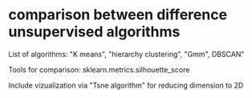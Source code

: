 # comparison between difference unsupervised algorithms

List of algorithms: "K means", "hierarchy clustering", "Gmm", DBSCAN"

Tools for comparison: sklearn.metrics.silhouette_score

Include vizualization via "Tsne algorithm" for reducing dimension to 2D
